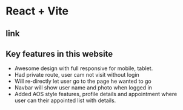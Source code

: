 # React + Vite

## link

## Key features in this website

* Awesome design with full responsive for mobile, tablet.
* Had private route, user cam not visit without login
* Will re-directly let user go to the page he wanted to go
* Navbar will show user name and photo when logged in
* Added AOS style features, profile details and appointment where<br> user can their appointed list with details.